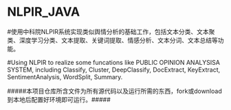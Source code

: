 #  NLPIR_JAVA

#使用中科院NLPIR系统实现类似舆情分析的基础工作，包括文本分类、文本聚类、深度学习分类、文本提取、关键词提取、情感分析、文本分词、文本总结等功能。

#Using NLPIR to realize some funcations like PUBLIC OPINION ANALYSISA SYSTEM, including Classify, Cluster, DeepClassify, DocExtract, KeyExtract, SentimentAnalysis, WordSplit, Summary.

#####本项目仓库所含文件为所有源代码以及运行所需的东西，fork或download到本地后配置好环境即可运行。#####
